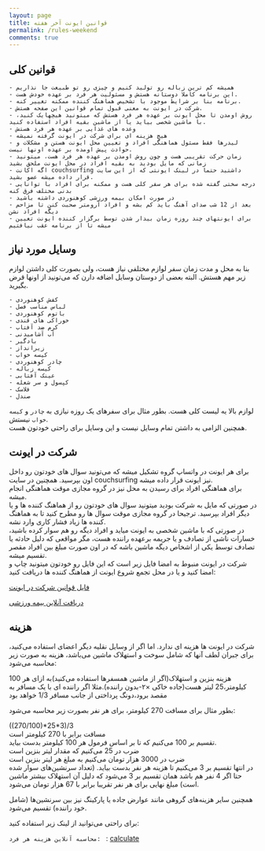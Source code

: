 ```yaml
---
layout: page
title: قوانین ایونت آخر هفته
permalink: /rules-weekend
comments: true
---
```


## قوانین کلی
    - همیشه کم ترین زباله رو تولید کنیم و چیزی رو تو طبیعت جا نذاریم  
    - این برنامه کاملا دوستانه هستش و مسئولیت هر فرد بر عهده خودش هست.  
    - برنامه بنا بر شرایط موجود با تشخیص هماهنگ کننده ممکنه تغییر کنه.  
    - شرکت در ایونت به معنی قبول تمام قوانین این صفحه هستش.
    - روش اومدن تا محل ایونت بر عهده هر فرد هستش که میتونید هیچهایک کنید، با ماشین شخصی بیاید یا از ماشین بقیه افراد استفاده کنید.
    - وعده های غذایی بر عهده هر فرد هستش
    - هیچ هزینه ای برای شرکت در ایونت گرفته نمیشه
    - لیدرها فقط مسئول هماهنگی افراد و تعیین محل ایونت هستن و مشکلات و حوادث پیش اومده بر عهده اونها نیست.
    - زمان حرکت تقریبی هست و چون روش اومدن بر عهده هر فرد هست، میتونید زمانی که مایل بودید به بقیه افراد در محل ایونت ملحق بشید
    - اگه اکانت couchsurfing داشتید حتما در لینک ایونتی که از این سایت قرار داده میشه عضو بشید.
    - درجه سختی گفته شده برای هر سفر کلی هست و ممکنه برای افراد با توانایی بدنی مختلف فرق کنه
    - در صورت امکان بیمه ورزشی کوهنوردی داشته باشید
    - بعد از 12 شب صدای آهنگ باید کم بشه و افراد آرومتر صحبت کنن تا مزاحم دیگه افراد نشن
    - برای ایونتهای چند روزه زمان بیدار شدن توسط برگزار کننده ایونت تعیین میشه تا از برنامه عقب نیافتیم

## وسایل مورد نیاز
بنا به محل و مدت زمان سفر لوازم مختلفی نیاز هست، ولی بصورت کلی داشتن لوازم زیر مهم هستش.  البته بعضی از دوستان وسایل اضافه دارن که می‌تونید از اونها قرض بگیرید.  

    - کفش کوهنوردی
    - لباس مناسب فصل
    - باتوم کوهنوردی
    - خوراکی های قندی
    - کرم ضد آفتاب
    - آب آشامیدنی
    - بادگیر
    - زیرانداز
    - کیسه خواب
    - چادر کوهنوردی
    - کیسه زباله
    - عینک آفتابی
    - کپسول و سر شعله
    - فلاسک
    - صندل

لوازم بالا یه لیست کلی هست. بطور مثال برای سفرهای یک روزه نیازی به `چادر` و `کیسه خواب` نیستش.  
همچنین الزامی به داشتن تمام وسایل نیست و این وسایل برای راحتی خودتون هست.  

## شرکت در ایونت
برای هر ایونت در واتساپ گروه تشکیل میشه که می‌تونید سوال های خودتون رو داخل اون بپرسید. همچنین در سایت couchsurfing نیز ایونت قرار داده میشه.  
برای هماهنگی افراد برای رسیدن به محل نیز در گروه مجازی موقت هماهنگی انجام میشه.  
در صورتی که مایل به شرکت بودید میتونید سوال های خودتون رو از هماهنگ کننده ها و یا دیگر افراد بپرسید. ترجیحا در گروه مجازی موقت سوال ها رو مطرح کنید تا به هماهنگ کننده ها زیاد فشار کاری وارد نشه.  
در صورتی که با ماشین شخصی به ایونت میاید و افراد دیگه رو هم سوار کرده باشید، خسارات ناشی از تصادف و یا جریمه برعهده راننده هست، مگر مواقعی که دلیل حادثه یا تصادف توسط یکی از اشخاص دیگه ماشین باشه که در اون صورت مبلغ بین افراد مقصر تقسیم میشه.  
شرکت در ایونت منبوط به امضا فایل زیر است که این فایل رو خودتون میتونید چاپ و امضا کنید و یا در محل تجمع شروع ایونت از هماهنگ کننده ها دریافت کنید:  

[فایل قوانین شرکت در ایونت](/assets/files/active.pdf)  

[دریافت آنلاین بیمه ورزشی](https://insurance.ifsm.ir/UserOnline/Login)  

## هزینه
شرکت در ایونت ها هزینه ای ندارد. اما اگر از وسایل نقلیه دیگر اعضای استفاده می‌کنید، برای جبران لطف آنها که شامل سوخت و استهلاک ماشین می‌باشد، هزینه به صورت زیر محاسبه می‌شود:  

هزینه بنزین و استهلاک(اگر از ماشین همسفرها استفاده می‌کنید)به ازای هر 100 کیلومتر،25 لیتر هست(جاده خاکی ×۲-بدون راننده).مثلا اگر راننده ای با یک مسافر به مقصد برود،دونگ پرداختی از جانب مسافر 1/3 خواهد بود

بطور مثال برای مسافت 270 کیلومتر، برای هر نفر بصورت زیر محاسبه می‌شود:  

((270/100)\*25\*3)/3  
مسافت برابر با 270 کیلومتر است  
تقسیم بر 100 می‌کنیم که تا بر اساس فرمول هر 100 کیلومتر بدست بیاید.  
ضرب در 25 می‌کنیم که مقدار لیتر بنزین است  
ضرب در 3000 هزار تومان می‌کنیم به مبلغ هر لیتر بنزین است  
در انتها تقسیم بر 3 می‌‍کنیم تا هزینه هر نفر بدست بیاید. (تعداد سرنشین‌های سوار شده حتا اگر 4 نفر هم باشد همان تقسیم بر 3 می‌شود که دلیل آن استهلاک بیشتر ماشین است)
مبلغ نهایی برای هر نفر تقریبا برابر با 67 هزار تومان می‌شود.  

همچنین سایر هزینه‌های گروهی مانند عوارض جاده یا پارکینگ نیز بین سرنشین‌ها (شامل خود راننده) تقسیم می‌شود.

برای راحتی می‌توانید از لینک زیر استفاده کنید:  

`محاسبه آنلاین هزینه هر فرد: ` : [calculate](/calculate)  
